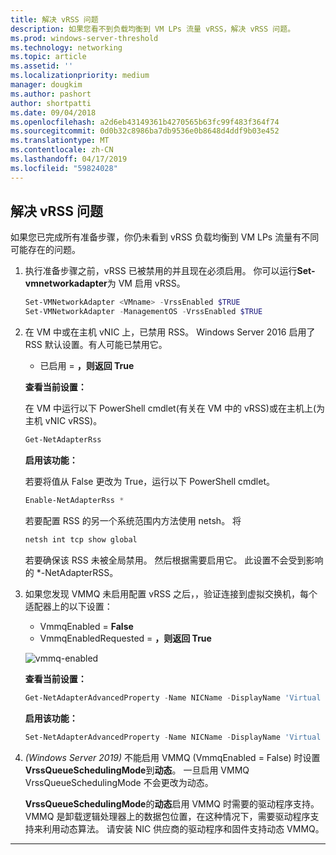 ```yaml
---
title: 解决 vRSS 问题
description: 如果您看不到负载均衡到 VM LPs 流量 vRSS，解决 vRSS 问题。
ms.prod: windows-server-threshold
ms.technology: networking
ms.topic: article
ms.assetid: ''
ms.localizationpriority: medium
manager: dougkim
ms.author: pashort
author: shortpatti
ms.date: 09/04/2018
ms.openlocfilehash: a2d6eb43149361b4270565b63fc99f483f364f74
ms.sourcegitcommit: 0d0b32c8986ba7db9536e0b8648d4ddf9b03e452
ms.translationtype: MT
ms.contentlocale: zh-CN
ms.lasthandoff: 04/17/2019
ms.locfileid: "59824028"
---
```

## <a name="resolve-vrss-issues"></a>解决 vRSS 问题

如果您已完成所有准备步骤，你仍未看到 vRSS 负载均衡到 VM LPs 流量有不同可能存在的问题。

1. 执行准备步骤之前，vRSS 已被禁用的并且现在必须启用。 你可以运行**Set-vmnetworkadapter**为 VM 启用 vRSS。

   ```PowerShell
   Set-VMNetworkAdapter <VMname> -VrssEnabled $TRUE
   Set-VMNetworkAdapter -ManagementOS -VrssEnabled $TRUE
   ```

2. 在 VM 中或在主机 vNIC 上，已禁用 RSS。 Windows Server 2016 启用了 RSS 默认设置。有人可能已禁用它。 

   - 已启用 = **，则返回 True**

   **查看当前设置：** 

   在 VM 中运行以下 PowerShell cmdlet\(有关在 VM 中的 vRSS\)或在主机上\(为主机 vNIC vRSS\)。

   ```PowerShell
   Get-NetAdapterRss
   ```

   **启用该功能：** 

   若要将值从 False 更改为 True，运行以下 PowerShell cmdlet。

   ```PowerShell
   Enable-NetAdapterRss *
   ```
   
   若要配置 RSS 的另一个系统范围内方法使用 netsh。 将 
   
    ```cmd
   netsh int tcp show global
   ```
   
   若要确保该 RSS 未被全局禁用。 然后根据需要启用它。 此设置不会受到影响的 *-NetAdapterRSS。

3. 如果您发现 VMMQ 未启用配置 vRSS 之后，，验证连接到虚拟交换机，每个适配器上的以下设置：

   - VmmqEnabled = **False**
   - VmmqEnabledRequested = **，则返回 True**

   ![vmmq-enabled](../../media/vmmq-enabled.png)

   **查看当前设置：** 

   ```PowerShell
   Get-NetAdapterAdvancedProperty -Name NICName -DisplayName 'Virtual Switch RSS'
   ```

   **启用该功能：** 

   ```PowerShell
   Set-NetAdapterAdvancedProperty -Name NICName -DisplayName 'Virtual Switch RSS' -DisplayValue Enabled”
   ```
 
4. _(Windows Server 2019)_ 不能启用 VMMQ (VmmqEnabled = False) 时设置**VrssQueueSchedulingMode**到**动态**。 一旦启用 VMMQ VrssQueueSchedulingMode 不会更改为动态。<p>**VrssQueueSchedulingMode**的**动态**启用 VMMQ 时需要的驱动程序支持。  VMMQ 是卸载逻辑处理器上的数据包位置，在这种情况下，需要驱动程序支持来利用动态算法。  请安装 NIC 供应商的驱动程序和固件支持动态 VMMQ。



---
